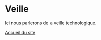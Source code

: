 <h1>Veille</h1>

Ici nous parlerons de la veille technologique.

<!-- Lien en HTML vers la racine du site (README.md) -->
<a href=".">Accueil du site</a>

